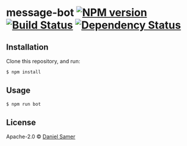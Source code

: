 # message-bot [![NPM version][npm-image]][npm-url] [![Build Status][travis-image]][travis-url] [![Dependency Status][daviddm-image]][daviddm-url]
> 

## Installation

Clone this repository, and run:
```sh
$ npm install
```

## Usage

```js
$ npm run bot
```
## License

Apache-2.0 © [Daniel Samer](rltracker.pro)


[npm-image]: https://badge.fury.io/js/message-bot.svg
[npm-url]: https://npmjs.org/package/message-bot
[travis-image]: https://travis-ci.org/Yixn/message-bot.svg?branch=master
[travis-url]: https://travis-ci.org/Yixn/message-bot
[daviddm-image]: https://david-dm.org/Yixn/message-bot.svg?theme=shields.io
[daviddm-url]: https://david-dm.org/Yixn/message-bot
